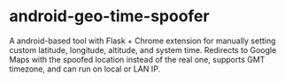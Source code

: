 # android-geo-time-spoofer
A android-based tool with Flask + Chrome extension for manually setting custom latitude, longitude, altitude, and system time. Redirects to Google Maps with the spoofed location instead of the real one, supports GMT timezone, and can run on local or LAN IP.
